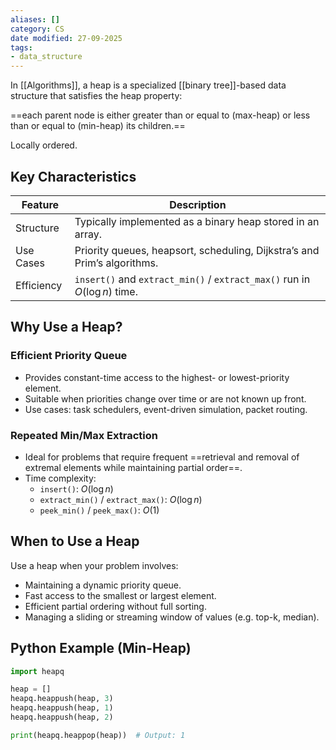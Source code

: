 ```yaml
---
aliases: []
category: CS
date modified: 27-09-2025
tags:
- data_structure
---
```

In [[Algorithms]], a heap is a specialized [[binary tree]]-based data structure that satisfies the heap property: 

==each parent node is either greater than or equal to (max-heap) or less than or equal to (min-heap) its children.==

Locally ordered.
## Key Characteristics

| Feature        | Description                                                                     |
| -------------- | ------------------------------------------------------------------------------- |
| Structure  | Typically implemented as a binary heap stored in an array.              |
| Use Cases  | Priority queues, heapsort, scheduling, Dijkstra’s and Prim’s algorithms.        |
| Efficiency | `insert()` and `extract_min()` / `extract_max()` run in $O(\log n)$ time. |

## Why Use a Heap?

### Efficient Priority Queue

* Provides constant-time access to the highest- or lowest-priority element.
* Suitable when priorities change over time or are not known up front.
* Use cases: task schedulers, event-driven simulation, packet routing.

### Repeated Min/Max Extraction

* Ideal for problems that require frequent ==retrieval and removal of extremal elements while maintaining partial order==.
* Time complexity:
  * `insert()`: $O(\log n)$
  * `extract_min()` / `extract_max()`: $O(\log n)$
  * `peek_min()` / `peek_max()`: $O(1)$

## When to Use a Heap

Use a heap when your problem involves:
* Maintaining a dynamic priority queue.
* Fast access to the smallest or largest element.
* Efficient partial ordering without full sorting.
* Managing a sliding or streaming window of values (e.g. top-k, median).

## Python Example (Min-Heap)

```python
import heapq

heap = []
heapq.heappush(heap, 3)
heapq.heappush(heap, 1)
heapq.heappush(heap, 2)

print(heapq.heappop(heap))  # Output: 1
```
